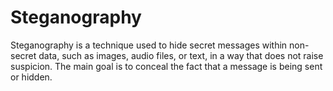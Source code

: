 # Steganography
Steganography is a technique used to hide secret messages within non-secret data, such as images, audio files, or text, in a way that does not raise suspicion. The main goal is to conceal the fact that a message is being sent or hidden.
